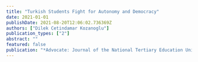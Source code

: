 ```yaml
---
title: "Turkish Students Fight for Autonomy and Democracy"
date: 2021-01-01
publishDate: 2021-08-20T12:06:02.736369Z
authors: ["Dilek Cetindamar Kozanoglu"]
publication_types: ["2"]
abstract: ""
featured: false
publication: "*Advocate: Journal of the National Tertiary Education Union*"
---
```


